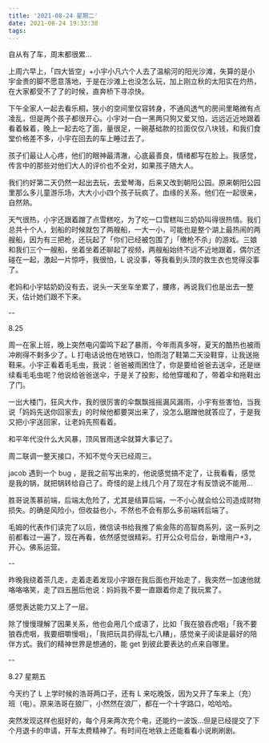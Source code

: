 ```yaml
---
title: '2021-08-24 星期二'
date: 2021-08-24 19:33:38
tags:
---
```


自从有了车，周末都很累...

上周六早上，「四大皆空」+小宇小凡六个人去了温榆河的阳光沙滩，失算的是小宇金贵的脚不愿意落地，于是在沙滩上也没怎么玩，加上刚立秋的太阳实在灼热，在大家都受不了了的时候，直奔桥下寻凉快。

下午全家人一起去看乐桐，狭小的空间里仅容转身，不通风透气的房间里略微有点凌乱，但是两个孩子都很开心。小宇对一白一黑两只狗又爱又怕，远远近近地跟着看着躲着，晚上一起去吃了面，量很足，一碗基础款的拉面仅仅八块钱，和我们食堂价格差不多，小宇在回去的车上睡过去了。

孩子们最让人心疼，他们的眼神最清澈，心底最善良，情绪都写在脸上。我感觉，传言中的那些对他们大人的评价也不全对，如果孩子随大人。

我们约好第二天仍然一起出去玩，去爱琴海，后来又改到朝阳公园。原来朝阳公园里那么多儿童游乐场，大大小小四个孩子玩疯了。血缘的关系，他们在一起很亲，自然熟。

天气很热，小宇还跟着蹭了点雪糕吃，为了吃一口雪糕叫三奶奶叫得很热情。我们总共十个人，划船的时候就包了两艘船，一大一小，可能也是整个湖上最热闹的两艘船，因为有三把枪，还玩起了「你们已经被包围了」「缴枪不杀」的游戏。三娘和我们三个一艘船，坐着坐着还聊起了视频，两艘船始终不远不近地跟着，偶尔还碰在一起，激起一片惊呼，我很怕，L 说没事，等我看到头顶的救生衣也觉得没事了。

老妈和小宇姑奶奶没有去，说头一天坐车坐累了，腰疼，再说我们也是出去一整天，估计她们跟不下来。

--

8.25

周一在家上班，晚上突然电闪雷鸣下起了暴雨，今年雨真多呀，夏天的酷热也被雨冲刷得不剩多少了。L 打电话说他在地铁口，怕雨泡了鞋第二天没鞋穿，让我送拖鞋来。小宇正看着毛毛虫，我说：爸爸被雨困住了，你是要给爸爸去送伞，还是继续看毛毛虫呢？他说给爸爸送伞，于是关了投影，给他穿暖和了，带着伞和拖鞋出了门。

一出大楼门，狂风大作，我的很厉害的伞飘飘摇摇漏风漏雨，小宇有些害怕，当我说「妈妈先送你回家去」的时候他都要哭出来了，没怎么磨蹭他就答应了，于是我又把小宇送回家，让老妈先照看着。

和平年代没什么大风暴，顶风冒雨送伞就算大事记了。

周二联调一整天接口，不知不觉今天已经周三。

jacob 遇到一个 bug ，是我之前写出来的，他说感觉搞不定了，让我看看，感觉是我的锅，就把锅转给自己了。奇怪的是上线几个月了现在才有反馈说不能用...

胜哥说羡慕前端，后端太危险了，尤其是结算后端，一不小心就会给公司造成财物损失。的确是风险小，但收益也小，不然也不会有那么多前端转后端了。

毛姆的代表作们读完了以后，微信读书给我推了紫金陈的高智商系列，这一系列之前都看过一遍了，现在再看，依然感觉很精彩。打开公众号后台，新增用户+3，开心。佛系运营。

--

昨晚我绕着茶几走，走着走着发现小宇跟在我后面也开始走了，我突然一加速他就咯咯咯笑，走了四五圈后他说：妈妈我不要一直跟着你走了我玩累了。

感觉表达能力又上了一层。

除了慢慢理解了因果关系，他也会用几个成语了，比如「我在狼吞虎咽」「我不要狼吞虎咽，我要细嚼慢咽」，「我把玩具扔得乱七八糟」，感觉亲子阅读是最好的陪伴方式。我们的精神世界是想通的，能 get 到彼此要表达的点来自哪里。

--

8.27 星期五

今天约了 L 上学时候的浩哥两口子，还有 L 来吃晚饭，因为又开了车来上（充）班（电）。原来浩哥在狼厂，小然然在浪厂，都在一个十字路口，哈哈哈。

突然发现这样也挺好的，每个月来两次充个电，还能约一波饭...但是已经提交了下个月退卡的申请，开车太费精神了。有时间在地铁上还能看看小说刷刷剧。


